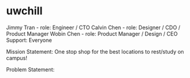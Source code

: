 # uwchill
Jimmy Tran - role: Engineer / CTO 
Calvin Chen - role: Designer / CDO / Product Manager
Wobin Chen - role: Product Manager / Design / CEO
Support: Everyone

Mission Statement: One stop shop for the best locations to rest/study on campus!

Problem Statement: 
